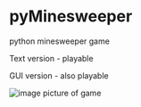 # pyMinesweeper
python minesweeper game

Text version - playable

GUI version - also playable

![image](https://user-images.githubusercontent.com/30013719/189554031-36aa3d95-e09c-43bb-9f26-b11ae0a2744e.png)
picture of game
